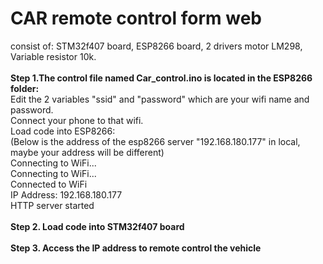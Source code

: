 # CAR remote control form web<br>
consist of: STM32f407 board, ESP8266 board, 2 drivers motor LM298, Variable resistor 10k.
<br><br>
**Step 1.The control file named Car_control.ino is located in the ESP8266 folder:**<br>
    Edit the 2 variables "ssid" and "password" which are your wifi name and password.<br> 
    Connect your phone to that wifi.<br>
    Load code into ESP8266:<br>
       (Below is the address of the esp8266 server "192.168.180.177" in local, maybe your address will be different)<br>
        Connecting to WiFi...<br>
        Connecting to WiFi...<br>
        Connected to WiFi<br>
        IP Address: 192.168.180.177<br>
        HTTP server started<br><br> 
**Step 2. Load code into STM32f407 board**<br> <br> 
**Step 3. Access the IP address to remote control the vehicle**